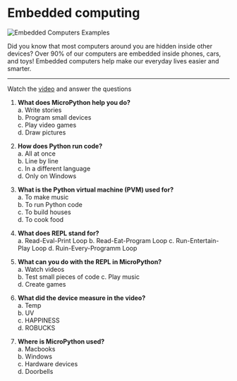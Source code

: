 # Embedded computing

![Embedded Computers Examples](https://computerguidehub.com/wp-content/uploads/embedded-computers-examples-images.webp)     

Did you know that most computers around you are hidden inside other devices? Over 90% of our computers are embedded inside phones, cars, and toys! Embedded computers help make our everyday lives easier and smarter. 



---
Watch the [video](https://www.youtube.com/watch?v=oq1fLK5vn-g) and answer the questions 

1. **What does MicroPython help you do?**  
   a. Write stories      
   b. Program small devices    
   c. Play video games  
   d. Draw pictures  

2. **How does Python run code?**  
   a. All at once            
   b. Line by line           
   c. In a different language  
   d. Only on Windows  

3. **What is the Python virtual machine (PVM) used for?**  
   a. To make music  
   b. To run Python code          
   c. To build houses  
   d. To cook food

4. **What does REPL stand for?**  
   a. Read-Eval-Print Loop 
   b. Read-Eat-Program Loop
   c. Run-Entertain-Play Loop 
   d. Ruin-Every-Programm Loop 

5. **What can you do with the REPL in MicroPython?**  
   a. Watch videos  
   b. Test small pieces of code
   c. Play music  
   d. Create games  

6. **What did the device measure in the video?**  
   a. Temp   
   b. UV      
   c. HAPPINESS     
   d. ROBUCKS

7. **Where is MicroPython used?**  
   a. Macbooks  
   b. Windows     
   c. Hardware devices    
   d. Doorbells
